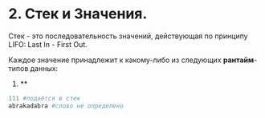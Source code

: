 # 2. Стек и Значения.

Стек - это последовательность значений, действующая по принципу LIFO: Last In - First Out.

Каждое значение принадлежит к какому-либо из следующих **рантайм**-типов данных:
1. **

```rb
111 #подаётся в стек
abrakadabra #слово не определено
```
